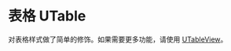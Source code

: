 # 表格 UTable

对表格样式做了简单的修饰。如果需要更多功能，请使用 [UTableView](../u-table-view)。

<u-h2-tabs router>
    <u-h2-tab title="基础示例" to="/components/u-table/examples"></u-h2-tab>
    <u-h2-tab title="API" to="/components/u-table/api"></u-h2-tab>
</u-h2-tabs>

<router-view></router-view>
